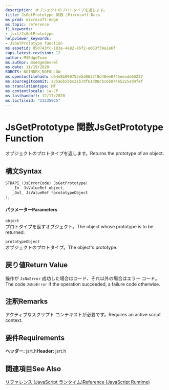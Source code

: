 ```yaml
---
description: オブジェクトのプロトタイプを返します。
title: JsGetPrototype 関数 |Microsoft Docs
ms.prod: microsoft-edge
ms.topic: reference
f1_keywords:
- jsrt/JsGetPrototype
helpviewer_keywords:
- JsGetPrototype function
ms.assetid: 05d743fc-103e-4a92-86f2-a063f39a2a6f
caps.latest.revision: 12
author: MSEdgeTeam
ms.author: msedgedevrel
ms.date: 11/19/2020
ROBOTS: NOINDEX,NOFOLLOW
ms.openlocfilehash: d64e8b090753e5d0627f0d40ee8745eeadd65227
ms.sourcegitcommit: a35a6b5bbc21b7df61d08cbc6b074b5325ad4fef
ms.translationtype: MT
ms.contentlocale: ja-JP
ms.lasthandoff: 12/17/2020
ms.locfileid: "11235025"
---
```

# <span data-ttu-id="98f5f-103">JsGetPrototype 関数</span><span class="sxs-lookup"><span data-stu-id="98f5f-103">JsGetPrototype Function</span></span>

<span data-ttu-id="98f5f-104">オブジェクトのプロトタイプを返します。</span><span class="sxs-lookup"><span data-stu-id="98f5f-104">Returns the prototype of an object.</span></span>  
  
## <span data-ttu-id="98f5f-105">構文</span><span class="sxs-lookup"><span data-stu-id="98f5f-105">Syntax</span></span>  
  
```cpp  
STDAPI_(JsErrorCode) JsGetPrototype(  
   _In_ JsValueRef object,  
   _Out_ JsValueRef *prototypeObject  
);  
```  
  
#### <span data-ttu-id="98f5f-106">パラメーター</span><span class="sxs-lookup"><span data-stu-id="98f5f-106">Parameters</span></span>  
 `object`  
 <span data-ttu-id="98f5f-107">プロトタイプを返すオブジェクト。</span><span class="sxs-lookup"><span data-stu-id="98f5f-107">The object whose prototype is to be returned.</span></span>  
  
 `prototypeObject`  
 <span data-ttu-id="98f5f-108">オブジェクトのプロトタイプ。</span><span class="sxs-lookup"><span data-stu-id="98f5f-108">The object's prototype.</span></span>  
  
## <span data-ttu-id="98f5f-109">戻り値</span><span class="sxs-lookup"><span data-stu-id="98f5f-109">Return Value</span></span>  
 <span data-ttu-id="98f5f-110">操作が `JsNoError` 成功した場合はコード、それ以外の場合はエラー コード。</span><span class="sxs-lookup"><span data-stu-id="98f5f-110">The code `JsNoError` if the operation succeeded, a failure code otherwise.</span></span>  
  
## <span data-ttu-id="98f5f-111">注釈</span><span class="sxs-lookup"><span data-stu-id="98f5f-111">Remarks</span></span>  
 <span data-ttu-id="98f5f-112">アクティブなスクリプト コンテキストが必要です。</span><span class="sxs-lookup"><span data-stu-id="98f5f-112">Requires an active script context.</span></span>  
  
## <span data-ttu-id="98f5f-113">要件</span><span class="sxs-lookup"><span data-stu-id="98f5f-113">Requirements</span></span>  
 <span data-ttu-id="98f5f-114">**ヘッダー:** jsrt.h</span><span class="sxs-lookup"><span data-stu-id="98f5f-114">**Header:** jsrt.h</span></span>  
  
## <span data-ttu-id="98f5f-115">関連項目</span><span class="sxs-lookup"><span data-stu-id="98f5f-115">See Also</span></span>  
 [<span data-ttu-id="98f5f-116">リファレンス (JavaScript ランタイム)</span><span class="sxs-lookup"><span data-stu-id="98f5f-116">Reference (JavaScript Runtime)</span></span>](../chakra-hosting/reference-javascript-runtime.md)
